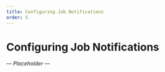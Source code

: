 ```yaml
---
title: Configuring Job Notifications
order: 5
---
```


# Configuring Job Notifications

*&mdash; Placeholder &mdash;*